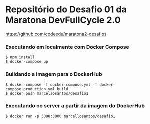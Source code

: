 # Repositório do Desafio 01 da Maratona DevFullCycle 2.0

https://github.com/codeedu/maratona2-desafios

### Executando em localmente com Docker Compose

```
$ npm install
$ docker-compose up
```

### Buildando a imagem para o DockerHub
```
$ docker-compose -f docker-compose.yml -f docker-compose.production.yml build
$ docker push marcellosantos/desafio1
```

### Executando no server a partir da imagem do DockerHub
```
$ docker run -p 3000:3000 marcellosantos/desafio1
```